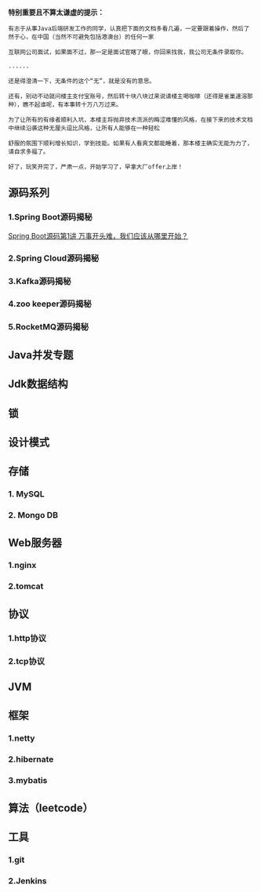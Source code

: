 **特别重要且不算太谦虚的提示：** 

    有志于从事Java后端研发工作的同学，认真把下面的文档多看几遍，一定要跟着操作，然后了然于心，在中国（当然不可避免包括港澳台）的任何一家
    
    互联网公司面试，如果面不过，那一定是面试官瞎了眼，你回来找我，我公司无条件录取你。
    
    ......
    
    还是得澄清一下，无条件的这个“无”，就是没有的意思。
    
    还有，别动不动就问楼主支付宝账号，然后转十块八块过来说请楼主喝咖啡（还得是雀巢速溶那种），瞧不起谁呢，有本事转十万八万过来。
    
    为了让所有的有缘者顺利入坑，本楼主将抛弃技术流派的晦涩难懂的风格，在接下来的技术文档中继续沿袭这种无厘头逗比风格，让所有人能够在一种轻松
    
    舒服的氛围下顺利增长知识，学到技能。如果有人看爽文都能睡着，那本楼主确实无能为力了，请自求多福了。
    
    好了，玩笑开完了，严肃一点，开始学习了，早拿大厂offer上岸！
 
## 源码系列

### 1.Spring Boot源码揭秘

[Spring Boot源码第1讲 万事开头难，我们应该从哪里开始？](https://github.com/wangjieming/java-backend-stack/blob/main/doc/Spring%20Boot%E6%BA%90%E7%A0%81%E7%AC%AC1%E8%AE%B2%EF%BC%88%E4%BB%8E%E5%93%AA%E9%87%8C%E5%BC%80%E5%A7%8B%EF%BC%89.md)

### 2.Spring Cloud源码揭秘

### 3.Kafka源码揭秘

### 4.zoo keeper源码揭秘

### 5.RocketMQ源码揭秘

## Java并发专题

## Jdk数据结构

## 锁

## 设计模式

## 存储
### 1. MySQL

### 2. Mongo DB

## Web服务器
### 1.nginx

### 2.tomcat

## 协议
### 1.http协议

### 2.tcp协议

## JVM

## 框架
### 1.netty

### 2.hibernate

### 3.mybatis

## 算法（leetcode）

## 工具
### 1.git
### 2.Jenkins



